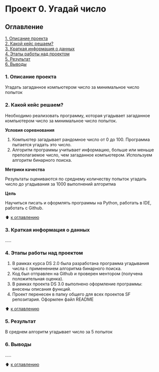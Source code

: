 # Проект 0. Угадай число

## Оглавление
[1. Описание проекта](https://github.com/YuliyaBoz/SF_projects_and_hw/tree/main/project_0#1-%D0%BE%D0%BF%D0%B8%D1%81%D0%B0%D0%BD%D0%B8%D0%B5-%D0%BF%D1%80%D0%BE%D0%B5%D0%BA%D1%82%D0%B0)\
[2. Какой кейс решаем?](https://github.com/YuliyaBoz/SF_projects_and_hw/tree/main/project_0#2-%D0%BA%D0%B0%D0%BA%D0%BE%D0%B9-%D0%BA%D0%B5%D0%B9%D1%81-%D1%80%D0%B5%D1%88%D0%B0%D0%B5%D0%BC)\
[3. Краткая информация о данных](https://github.com/YuliyaBoz/SF_projects_and_hw/tree/main/project_0#3-%D0%BA%D1%80%D0%B0%D1%82%D0%BA%D0%B0%D1%8F-%D0%B8%D0%BD%D1%84%D0%BE%D1%80%D0%BC%D0%B0%D1%86%D0%B8%D1%8F-%D0%BE-%D0%B4%D0%B0%D0%BD%D0%BD%D1%8B%D1%85)\
[4. Этапы работы над проектом](https://github.com/YuliyaBoz/SF_projects_and_hw/tree/main/project_0#4-%D1%8D%D1%82%D0%B0%D0%BF%D1%8B-%D1%80%D0%B0%D0%B1%D0%BE%D1%82%D1%8B-%D0%BD%D0%B0%D0%B4-%D0%BF%D1%80%D0%BE%D0%B5%D0%BA%D1%82%D0%BE%D0%BC)\
[5. Результат](https://github.com/YuliyaBoz/SF_projects_and_hw/tree/main/project_0#5-%D1%80%D0%B5%D0%B7%D1%83%D0%BB%D1%8C%D1%82%D0%B0%D1%82)\
[6. Выводы](https://github.com/YuliyaBoz/SF_projects_and_hw/tree/main/project_0#6-%D0%B2%D1%8B%D0%B2%D0%BE%D0%B4%D1%8B)

### 1. Описание проекта
Угадать загаданное компьютером число за минимальное число попыток

### 2. Какой кейс решаем?
Необходимо реализовать программу, которая угадывает загаданное компьютером число за минимальное число попыток.

**Условия соревнования**

1. Компьютер загадывает рандомное число от 0 до 100. Программа пытается угадать это число.
2. Алгоритм программы учитывает информацию, больше или меньше преполагаемое число, чем загаданное компьютером. Используем алгоритм бинарного поиска.

**Метрики качества**

Результаты оцениваются по среднему количеству попыток угадать число до угадывания за 1000 выполнений алгоритма

**Цель**

Научиться писать и оформлять программы на Python, работать в IDE, работать с Github. 

:arrow_up: [к оглавлению](https://github.com/YuliyaBoz/SF_projects_and_hw/tree/main/project_0#%D0%BE%D0%B3%D0%BB%D0%B0%D0%B2%D0%BB%D0%B5%D0%BD%D0%B8%D0%B5)

### 3. Краткая информация о данных

.....

### 4. Этапы работы над проектом

1. В рамках курса DS 2.0 была разработана программа угадывания числа с применением алгоритма бинарного поиска.
2. Код был отправлен на Github и проверен ментором (получена положительная оценка).
3. В рамках проекта DS 3.0 выполнено оформление программы: внесены описания функций. 
4. Проект перенесен в папку общего для всех проектов SF репозитария. Оформлен файл README

:arrow_up: [к оглавлению](https://github.com/YuliyaBoz/SF_projects_and_hw/tree/main/project_0#%D0%BE%D0%B3%D0%BB%D0%B0%D0%B2%D0%BB%D0%B5%D0%BD%D0%B8%D0%B5)

### 5. Результат

В среднем алгоритм угадывает число за 5 попыток

### 6. Выводы

.....

:arrow_up: [к оглавлению](https://github.com/YuliyaBoz/SF_projects_and_hw/tree/main/project_0#%D0%BE%D0%B3%D0%BB%D0%B0%D0%B2%D0%BB%D0%B5%D0%BD%D0%B8%D0%B5)